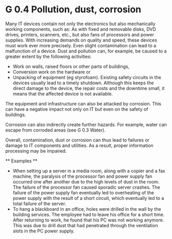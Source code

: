 G 0.4 Pollution, dust, corrosion
=====================================

Many IT devices contain not only the electronics but also mechanically working components, such as: As with fixed and removable disks, DVD drives, printers, scanners, etc., but also fans of processors and power supplies. With increasing demands on quality and speed, these devices must work ever more precisely. Even slight contamination can lead to a malfunction of a device. Dust and pollution can, for example, be caused to a greater extent by the following activities:

* Work on walls, raised floors or other parts of buildings,
* Conversion work on the hardware or
* Unpacking of equipment (eg styrofoam).
Existing safety circuits in the devices usually lead to a timely shutdown. Although this keeps the direct damage to the device, the repair costs and the downtime small, it means that the affected device is not available.

The equipment and infrastructure can also be attacked by corrosion. This can have a negative impact not only on IT but even on the safety of buildings.

Corrosion can also indirectly create further hazards. For example, water can escape from corroded areas (see G 0.3 Water).

Overall, contamination, dust or corrosion can thus lead to failures or damage to IT components and utilities. As a result, proper information processing may be impaired.

** Examples **

* When setting up a server in a media room, along with a copier and a fax machine, the paralysis of the processor fan and power supply fan occurred one after another due to the high levels of dust in the room. The failure of the processor fan caused sporadic server crashes. The failure of the power supply fan eventually led to overheating of the power supply with the result of a short circuit, which eventually led to a total failure of the server.
* To hang a blackboard in an office, holes were drilled in the wall by the building services. The employee had to leave his office for a short time. After returning to work, he found that his PC was not working anymore. This was due to drill dust that had penetrated through the ventilation slots in the PC power supply.
